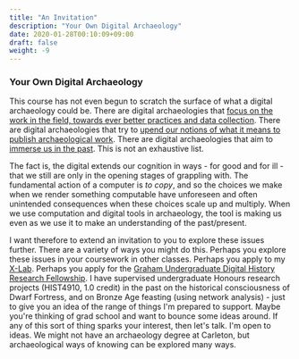 ```yaml
---
title: "An Invitation"
description: "Your Own Digital Archaeology"
date: 2020-01-28T00:10:09+09:00
draft: false
weight: -9
---
```


### Your Own Digital Archaeology

This course has not even begun to scratch the surface of what a digital archaeology could be. There are digital archaeologies that [focus on the work in the field, towards ever better practices and data collection](https://thedigitalpress.org/mobilizing-the-past-for-a-digital-future/). There are digital archaeologies that try to [upend our notions of what it means to publish archaeological work](https://www.press.umich.edu/9231782/mid_republican_house_from_gabii). There are digital archaeologies that aim to [immerse us in the past](https://diglab.org/). This is not an exhaustive list.

The fact is, the digital extends our cognition in ways - for good and for ill - that we still are only in the opening stages of grappling with. The fundamental action of a computer is _to copy_, and so the choices we make when we render something computable have unforeseen and often unintended consequences when these choices scale up and multiply. When we use computation and digital tools in archaeology, the tool is making us even as we use it to make an understanding of the past/present.

I want therefore to extend an invitation to you to explore these issues further. There are a variety of ways you might do this. Perhaps you explore these issues in your coursework in other classes. Perhaps you apply to my [X-Lab](https://xlab.netlify.app/). Perhaps you apply for the [Graham Undergraduate Digital History Research Fellowship](http://grahamresearchfellow.org/). I have supervised undergraduate Honours research projects (HIST4910, 1.0 credit) in the past on the historical consciousness of Dwarf Fortress, and on Bronze Age feasting (using network analysis) - just to give you an idea of the range of things I'm prepared to support. Maybe you're thinking of grad school and want to bounce some ideas around. If any of this sort of thing sparks your interest, then let's talk. I'm open to ideas. We might not have an archaeology degree at Carleton, but archaeological ways of knowing can be explored many ways.

